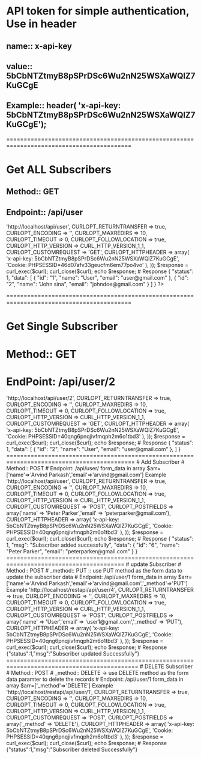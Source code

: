 # API token for simple authentication, Use in header

## name::  x-api-key
## value::  5bCbNTZtmyB8pSPrDSc6Wu2nN25WSXaWQlZ7KuGCgE
## Example::  header( 'x-api-key: 5bCbNTZtmyB8pSPrDSc6Wu2nN25WSXaWQlZ7KuGCgE');

==========================================================================================
# Get ALL Subscribers
## Method:: GET
## Endpoint::  /api/user

<?php

$curl = curl_init();

curl_setopt_array($curl, array(
  CURLOPT_URL => 'http://localhost/api/user',
  CURLOPT_RETURNTRANSFER => true,
  CURLOPT_ENCODING => '',
  CURLOPT_MAXREDIRS => 10,
  CURLOPT_TIMEOUT => 0,
  CURLOPT_FOLLOWLOCATION => true,
  CURLOPT_HTTP_VERSION => CURL_HTTP_VERSION_1_1,
  CURLOPT_CUSTOMREQUEST => 'GET',
  CURLOPT_HTTPHEADER => array(
    'x-api-key: 5bCbNTZtmyB8pSPrDSc6Wu2nN25WSXaWQlZ7KuGCgE',
    'Cookie: PHPSESSID=46d07afv33geucfm6em77po4vo'
  ),
));

$response = curl_exec($curl);

curl_close($curl);
echo $response;
# Response 

{
    "status": 1,
    "data": [
        {
            "id": "1",
            "name": "User",
            "email": "user@gmail.com"
        },
        {
            "id": "2",
            "name": "John sina",
            "email": "johndoe@gmail.com"
        }
    ]
}

?>
==========================================================================================
# Get Single Subscriber
# Method:: GET

# EndPoint: /api/user/2 

<?php

$curl = curl_init();

curl_setopt_array($curl, array(
  CURLOPT_URL => 'http://localhost/api/user/2',
  CURLOPT_RETURNTRANSFER => true,
  CURLOPT_ENCODING => '',
  CURLOPT_MAXREDIRS => 10,
  CURLOPT_TIMEOUT => 0,
  CURLOPT_FOLLOWLOCATION => true,
  CURLOPT_HTTP_VERSION => CURL_HTTP_VERSION_1_1,
  CURLOPT_CUSTOMREQUEST => 'GET',
  CURLOPT_HTTPHEADER => array(
    'x-api-key: 5bCbNTZtmyB8pSPrDSc6Wu2nN25WSXaWQlZ7KuGCgE',
    'Cookie: PHPSESSID=40qng6pnqjivfmqph2m6o1tbd3'
  ),
));

$response = curl_exec($curl);

curl_close($curl);
echo $response;

# Response 

{
    "status": 1,
    "data": [
        {
            "id": "2",
            "name": "User",
            "email": "user@gmail.com"
        },
    ]
}
===========================================================================================

# Add Subscriber
# Method:: POST
# Endpoint: /api/user/

form_data in array
$arr=['name'=>'Arvind Parkash','email'=>'arvind@gmail.com']

Example

<?php

$curl = curl_init();

curl_setopt_array($curl, array(
  CURLOPT_URL => 'http://localhost/api/user',
  CURLOPT_RETURNTRANSFER => true,
  CURLOPT_ENCODING => '',
  CURLOPT_MAXREDIRS => 10,
  CURLOPT_TIMEOUT => 0,
  CURLOPT_FOLLOWLOCATION => true,
  CURLOPT_HTTP_VERSION => CURL_HTTP_VERSION_1_1,
  CURLOPT_CUSTOMREQUEST => 'POST',
  CURLOPT_POSTFIELDS => array('name' => 'Peter Parker','email' => 'peterparker@gmail.com'),
  CURLOPT_HTTPHEADER => array(
    'x-api-key: 5bCbNTZtmyB8pSPrDSc6Wu2nN25WSXaWQlZ7KuGCgE',
    'Cookie: PHPSESSID=40qng6pnqjivfmqph2m6o1tbd3'
  ),
));

$response = curl_exec($curl);

curl_close($curl);
echo $response;
# Response

{
    "status": 1,
    "msg": "Subscriber added successfully",
    "data": {
        "id": "6",
        "name": "Peter Parker",
        "email": "peterparker@gmail.com"
    }
}


========================================================================================
# update Subscriber
# Method:: POST
# _method::  PUT :: use PUT method as the form data to update the subscriber data
# Endpoint: /api/user/1

form_data in array
$arr=['name'=>'Arvind Parkash','email'=>'arvind@gmail.com','_method'=>'PUT']

Example

<?php

$curl = curl_init();

curl_setopt_array($curl, array(
  CURLOPT_URL => 'http://localhost/restapi/api/user/4',
  CURLOPT_RETURNTRANSFER => true,
  CURLOPT_ENCODING => '',
  CURLOPT_MAXREDIRS => 10,
  CURLOPT_TIMEOUT => 0,
  CURLOPT_FOLLOWLOCATION => true,
  CURLOPT_HTTP_VERSION => CURL_HTTP_VERSION_1_1,
  CURLOPT_CUSTOMREQUEST => 'POST',
  CURLOPT_POSTFIELDS => array('name' => 'User','email' => 'user1@gmail.com','_method' => 'PUT'),
  CURLOPT_HTTPHEADER => array(
    'x-api-key: 5bCbNTZtmyB8pSPrDSc6Wu2nN25WSXaWQlZ7KuGCgE',
    'Cookie: PHPSESSID=40qng6pnqjivfmqph2m6o1tbd3'
  ),
));

$response = curl_exec($curl);

curl_close($curl);
echo $response;

# Response

{"status":1,"msg":"Subscriber updated Successfully"}

============================================================================================

# DELETE Subscriber

# Method:: POST
# _method::  DELETE -> use DELETE method as the form data paramter to delete the records
# Endpoint: /api/user/1

form_data in array
$arr=['_method'=>'DELETE']

Example

<?php

$curl = curl_init();

curl_setopt_array($curl, array(
  CURLOPT_URL => 'http://localhost/restapi/api/user/1',
  CURLOPT_RETURNTRANSFER => true,
  CURLOPT_ENCODING => '',
  CURLOPT_MAXREDIRS => 10,
  CURLOPT_TIMEOUT => 0,
  CURLOPT_FOLLOWLOCATION => true,
  CURLOPT_HTTP_VERSION => CURL_HTTP_VERSION_1_1,
  CURLOPT_CUSTOMREQUEST => 'POST',
  CURLOPT_POSTFIELDS => array('_method' => 'DELETE'),
  CURLOPT_HTTPHEADER => array(
    'x-api-key: 5bCbNTZtmyB8pSPrDSc6Wu2nN25WSXaWQlZ7KuGCgE',
    'Cookie: PHPSESSID=40qng6pnqjivfmqph2m6o1tbd3'
  ),
));

$response = curl_exec($curl);

curl_close($curl);
echo $response;

# Response
{"status":1,"msg":"Subscriber deleted Successfully"}